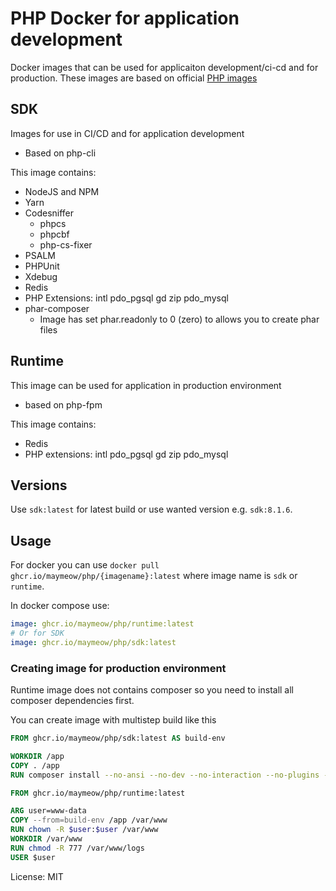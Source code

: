 # PHP Docker for application development

Docker images that can be used for applicaiton development/ci-cd and for production. These images are based on official [PHP images](https://hub.docker.com/_/php)

## SDK

Images for use in CI/CD and for application development

- Based on php-cli

This image contains:

- NodeJS and NPM
- Yarn
- Codesniffer
  - phpcs
  - phpcbf
  - php-cs-fixer
- PSALM
- PHPUnit
- Xdebug
- Redis
- PHP Extensions: intl pdo_pgsql gd zip pdo_mysql
- phar-composer
  - Image has set phar.readonly to 0 (zero) to allows you to create phar files 

## Runtime

This image can be used for application in production environment

- based on php-fpm

This image contains:

- Redis
- PHP extensions: intl pdo_pgsql gd zip pdo_mysql

## Versions

Use `sdk:latest` for latest build or use wanted version e.g. `sdk:8.1.6`.

## Usage

For docker you can use `docker pull ghcr.io/maymeow/php/{imagename}:latest` where image name is `sdk` or `runtime`.

In docker compose use:

```yml
image: ghcr.io/maymeow/php/runtime:latest
# Or for SDK
image: ghcr.io/maymeow/php/sdk:latest
```
### Creating image for production environment

Runtime image does not contains composer so you need to install all composer dependencies first.

You can create image with multistep build like this

```Dockerfile
FROM ghcr.io/maymeow/php/sdk:latest AS build-env

WORKDIR /app
COPY . /app
RUN composer install --no-ansi --no-dev --no-interaction --no-plugins --no-progress --optimize-autoloader #--no-scripts

FROM ghcr.io/maymeow/php/runtime:latest

ARG user=www-data
COPY --from=build-env /app /var/www
RUN chown -R $user:$user /var/www
WORKDIR /var/www
RUN chmod -R 777 /var/www/logs
USER $user
```

License: MIT
